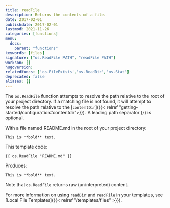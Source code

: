 ```yaml
---
title: readFile
description: Returns the contents of a file.
date: 2017-02-01
publishdate: 2017-02-01
lastmod: 2021-11-26
categories: [functions]
menu:
  docs:
    parent: "functions"
keywords: [files]
signature: ["os.ReadFile PATH", "readFile PATH"]
workson: []
hugoversion:
relatedfuncs: ['os.FileExists','os.ReadDir','os.Stat']
deprecated: false
aliases: []
---
```

The `os.ReadFile` function attempts to resolve the path relative to the root of your project directory. If a matching file is not found, it will attempt to resolve the path relative to the [`contentDir`]({{< relref "getting-started/configuration#contentdir">}}). A leading path separator (`/`) is optional.

With a file named README.md in the root of your project directory:

```text
This is **bold** text.
```

This template code:

```go-html-template
{{ os.ReadFile "README.md" }}
```

Produces:

```html
This is **bold** text.
```

Note that `os.ReadFile` returns raw (uninterpreted) content.

For more information on using `readDir` and `readFile` in your templates, see [Local File Templates]({{< relref "/templates/files" >}}).
